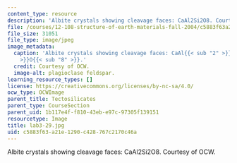 ```yaml
---
content_type: resource
description: 'Albite crystals showing cleavage faces: CaAl2Si2O8. Courtesy of OCW.'
file: /courses/12-108-structure-of-earth-materials-fall-2004/c5883f63a21e1290c428767c2170c46a_lab3-29.jpg
file_size: 31051
file_type: image/jpeg
image_metadata:
  caption: 'Albite crystals showing cleavage faces: CaAl{{< sub "2" >}}Si{{< sub "2"
    >}}O{{< sub "8" >}}.'
  credit: Courtesy of OCW.
  image-alt: plagioclase feldspar.
learning_resource_types: []
license: https://creativecommons.org/licenses/by-nc-sa/4.0/
ocw_type: OCWImage
parent_title: Tectosilicates
parent_type: CourseSection
parent_uid: 1b117e4f-f810-43eb-e97c-97305f139151
resourcetype: Image
title: lab3-29.jpg
uid: c5883f63-a21e-1290-c428-767c2170c46a
---
```

Albite crystals showing cleavage faces: CaAl2Si2O8. Courtesy of OCW.